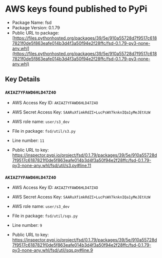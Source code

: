 # AWS keys found published to PyPi

* Package Name: fsd
* Package Version: 0.1.79
* Public URL to package: [https://files.pythonhosted.org/packages/39/5e/910a55728d7f9517c6187821f0de5f863eafe014b3d4f3a50f94e2f28ffc/fsd-0.1.79-py3-none-any.whl](https://files.pythonhosted.org/packages/39/5e/910a55728d7f9517c6187821f0de5f863eafe014b3d4f3a50f94e2f28ffc/fsd-0.1.79-py3-none-any.whl)

## Key Details

### `AKIAZ7YFAWD6HLD47Z4O`

* AWS Access Key ID: `AKIAZ7YFAWD6HLD47Z4O`
* AWS Secret Access Key: `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` 
* AWS role name: `user/s3_dev`
* File in package: `fsd/util/s3.py`
* Line number: `11`

* Public URL to key: https://inspector.pypi.io/project/fsd/0.1.79/packages/39/5e/910a55728d7f9517c6187821f0de5f863eafe014b3d4f3a50f94e2f28ffc/fsd-0.1.79-py3-none-any.whl/fsd/util/s3.py#line.11



### `AKIAZ7YFAWD6HLD47Z4O`

* AWS Access Key ID: `AKIAZ7YFAWD6HLD47Z4O`
* AWS Secret Access Key: `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` 
* AWS role name: `user/s3_dev`
* File in package: `fsd/util/sqs.py`
* Line number: `9`

* Public URL to key: https://inspector.pypi.io/project/fsd/0.1.79/packages/39/5e/910a55728d7f9517c6187821f0de5f863eafe014b3d4f3a50f94e2f28ffc/fsd-0.1.79-py3-none-any.whl/fsd/util/sqs.py#line.9


